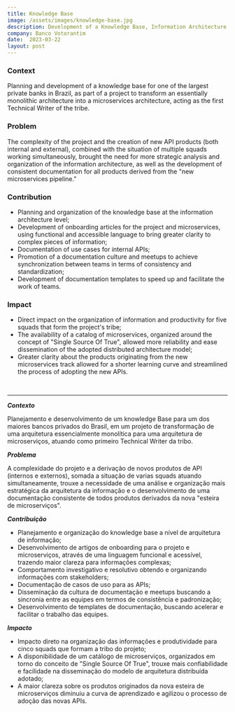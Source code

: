 ```yaml
---
title: Knowledge Base
image: /assets/images/knowledge-base.jpg
description: Development of a Knowledge Base, Information Architecture Design.
company: Banco Votorantim
date:  2023-03-22
layout: post
---
```


### Context ###

Planning and development of a knowledge base for one of the largest private banks in Brazil, as part of a project to transform an essentially monolithic architecture into a microservices architecture, acting as the first Technical Writer of the tribe.

### Problem ###

The complexity of the project and the creation of new API products (both internal and external), combined with the situation of multiple squads working simultaneously, brought the need for more strategic analysis and organization of the information architecture, as well as the development of consistent documentation for all products derived from the "new microservices pipeline."

### Contribution ###

- Planning and organization of the knowledge base at the information architecture level;
- Development of onboarding articles for the project and microservices, using functional and accessible language to bring greater clarity to complex pieces of information;
- Documentation of use cases for internal APIs;
- Promotion of a documentation culture and meetups to achieve synchronization between teams in terms of consistency and standardization;
- Development of documentation templates to speed up and facilitate the work of teams.

### Impact ###

- Direct impact on the organization of information and productivity for five squads that form the project's tribe;
- The availability of a catalog of microservices, organized around the concept of "Single Source Of True", allowed more reliability and ease dissemination of the adopted distributed architecture model;
- Greater clarity about the products originating from the new microservices track allowed for a shorter learning curve and streamlined the process of adopting the new APIs.

<br />

***

***Contexto***

Planejamento e desenvolvimento de um knowledge Base para um dos maiores bancos privados do Brasil, em um projeto de transformação de uma arquitetura essencialmente monolítica para uma arquitetura de microserviços, atuando como primeiro Technical Writer da tribo.

***Problema***

A complexidade do projeto e a derivação de novos produtos de API (internos e externos), somada a situação de varias squads atuando simultaneamente,  trouxe a necessidade de uma análise e organização mais estratégica da arquitetura da informação e o desenvolvimento de uma documentação consistente de todos produtos derivados da nova "esteira de microserviços".

***Contribuição***

- Planejamento e organização do knowledge base a nível de arquitetura de informação;
- Desenvolvimento de artigos de onboarding para o projeto e microserviços, através de uma linguagem funcional e acessível, trazendo maior clareza para informações complexas;
- Comportamento investigativo e resolutivo obtendo e organizando informações com stakeholders;
- Documentação de casos de uso para as APIs;
- Disseminação da cultura de documentação e meetups buscando a sincronia entre as equipes em termos de consistência e padronização;
- Desenvolvimento de templates de documentação, buscando acelerar e facilitar o trabalho das equipes.

***Impacto***

- Impacto direto na organização das informações e produtividade para cinco squads que formam a tribo do projeto;
- A disponibilidade de um catálogo de microserviços, organizados em torno do conceito de "Single Source Of True", trouxe mais confiabilidade e facilidade na disseminação do modelo de arquitetura distribuída adotado;
- A maior clareza sobre os produtos originados da nova esteira de microserviços diminuiu a curva de aprendizado e agilizou o processo de adoção das novas APIs.

<!--
<canvas id="myChart" width="400" height="200"></canvas>
<script>
var ctx = document.getElementById("myChart");
var myChart = new Chart(ctx, {
    type: 'bar',
    data: {
        labels: ["Red", "Blue", "Yellow", "Green", "Purple", "Orange"],
        datasets: [{
            label: 'Colors',
            data: [6, 5, 4, 3, 2, 1],
            backgroundColor: [
                'rgba(255, 99, 132, 0.2)',
                'rgba(54, 162, 235, 0.2)',
                'rgba(255, 206, 86, 0.2)',
                'rgba(75, 192, 192, 0.2)',
                'rgba(153, 102, 255, 0.2)',
                'rgba(255, 159, 64, 0.2)'
            ],
            borderColor: [
                'rgba(255,99,132,1)',
                'rgba(54, 162, 235, 1)',
                'rgba(255, 206, 86, 1)',
                'rgba(75, 192, 192, 1)',
                'rgba(153, 102, 255, 1)',
                'rgba(255, 159, 64, 1)'
            ],
            borderWidth: 1
        }]
    },
    options: {
        scales: {
            yAxes: [{
                ticks: {
                    beginAtZero:true
                }
            }]
        }
    }
});
</script>
-->